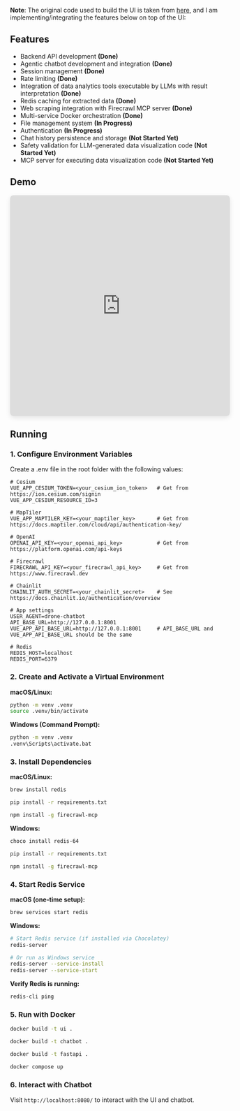 **Note**: The original code used to build the UI is taken from [here](https://github.com/ArduPilot/UAVLogViewer), and I am implementing/integrating the features below on top of the UI:

## Features

- Backend API development **(Done)**
- Agentic chatbot development and integration **(Done)**
- Session management **(Done)**
- Rate limiting **(Done)**
- Integration of data analytics tools executable by LLMs with result interpretation **(Done)**
- Redis caching for extracted data **(Done)**
- Web scraping integration with Firecrawl MCP server **(Done)**
- Multi-service Docker orchestration **(Done)**
- File management system **(In Progress)**
- Authentication **(In Progress)**
- Chat history persistence and storage **(Not Started Yet)**
- Safety validation for LLM-generated data visualization code **(Not Started Yet)**
- MCP server for executing data visualization code **(Not Started Yet)**

## Demo 

<div style="display: flex; justify-content: flex-start; margin-bottom: 20px;">
  <iframe width="1000" height="506" 
          src="https://www.youtube.com/embed/vtJJbjGfosw" 
          style="max-width: 1000px; border-radius: 8px; box-shadow: 0 4px 12px rgba(0,0,0,0.1);"
          frameborder="0" 
          allow="accelerometer; autoplay; clipboard-write; encrypted-media; gyroscope; picture-in-picture" 
          allowfullscreen>
  </iframe>
</div>

## Running  

### 1. Configure Environment Variables


Create a .env file in the root folder with the following values:

```env 
# Cesium 
VUE_APP_CESIUM_TOKEN=<your_cesium_ion_token>   # Get from https://ion.cesium.com/signin
VUE_APP_CESIUM_RESOURCE_ID=3

# MapTiler 
VUE_APP_MAPTILER_KEY=<your_maptiler_key>       # Get from https://docs.maptiler.com/cloud/api/authentication-key/

# OpenAI 
OPENAI_API_KEY=<your_openai_api_key>           # Get from https://platform.openai.com/api-keys

# Firecrawl
FIRECRAWL_API_KEY=<your_firecrawl_api_key>     # Get from https://www.firecrawl.dev

# Chainlit
CHAINLIT_AUTH_SECRET=<your_chainlit_secret>    # See https://docs.chainlit.io/authentication/overview

# App settings
USER_AGENT=drone-chatbot
API_BASE_URL=http://127.0.0.1:8001
VUE_APP_API_BASE_URL=http://127.0.0.1:8001     # API_BASE_URL and VUE_APP_API_BASE_URL should be the same

# Redis 
REDIS_HOST=localhost
REDIS_PORT=6379
```

### 2. Create and Activate a Virtual Environment

**macOS/Linux:**
```bash
python -m venv .venv
source .venv/bin/activate
```

**Windows (Command Prompt):**
```bash
python -m venv .venv
.venv\Scripts\activate.bat
```

### 3. Install Dependencies 

**macOS/Linux:**
```bash
brew install redis

pip install -r requirements.txt

npm install -g firecrawl-mcp
```

**Windows:**
```bash
choco install redis-64

pip install -r requirements.txt

npm install -g firecrawl-mcp
```

### 4. Start Redis Service

**macOS (one-time setup):**
```bash
brew services start redis
```

**Windows:**
```bash
# Start Redis service (if installed via Chocolatey)
redis-server

# Or run as Windows service
redis-server --service-install
redis-server --service-start
```

**Verify Redis is running:**
```bash
redis-cli ping
```

### 5. Run with Docker 

```bash
docker build -t ui .
```

```bash
docker build -t chatbot .
``` 

```bash 
docker build -t fastapi .
```

```bash
docker compose up
```

### 6. Interact with Chatbot

Visit `http://localhost:8080/` to interact with the UI and chatbot.